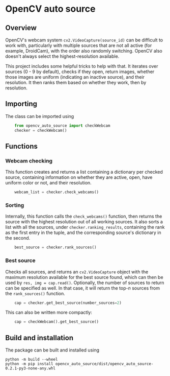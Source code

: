 # OpenCV auto source 

## Overview 

OpenCV's webcam system `cv2.VideoCapture(source_id)` can be difficult to work with, particularly with multiple sources that are not all active (for example, DroidCam), with the order also randomly switching. OpenCV also doesn't always select the highest-resolution available. 

This project includes some helpful tricks to help with that. It iterates over sources (0 - 9 by default), checks if they open, return images, whether those images are uniform (indicating an inactive source), and their resolution. It then ranks them based on whether they work, then by resolution. 

## Importing 

The class can be imported using 

```python
    from opencv_auto_source import checkWebcam
    checker = checkWebcam() 
```

## Functions 

### Webcam checking

This function creates and returns a list containing a dictionary per checked source, containing information on whether they are active, open, have uniform color or not, and their resolution. 

```python
    webcam_list = checker.check_webcams() 
```

### Sorting

Internally, this function calls the ```check_webcams()``` function, then returns the source with the highest resolution out of all working sources. It also sorts a list with all the sources, under ```checker.ranking_results```, containing the rank as the first entry in the tuple, and the corresponding source's dictionary in the second. 

```python
    best_source = checker.rank_sources() 
```

### Best source 

Checks all sources, and returns an ```cv2.VideoCapture``` object with the maximum resolution available for the best source found, which can then be used by ```res, img = cap.read()```. Optionally, the number of sources to return can be specified as well. In that case, it will return the top-$n$ sources from the ```rank_sources()``` function. 

```python
    cap = checker.get_best_source(number_sources=2) 
```

This can also be written more compactly: 

```python
    cap = checkWebcam().get_best_source() 
```

## Build and installation 

The package can be built and installed using 

    python -m build --wheel
    python -m pip install opencv_auto_source/dist/opencv_auto_source-0.2.1-py3-none-any.whl
